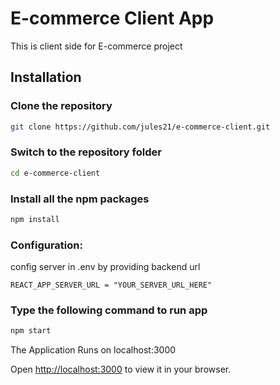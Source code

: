 #   E-commerce Client  App

This is client side for E-commerce project

## Installation
### Clone the repository
```bash
git clone https://github.com/jules21/e-commerce-client.git
```

### Switch to the repository folder
```bash
cd e-commerce-client
```

### Install all the npm packages
```bash
npm install
```

### Configuration:

config server in .env by providing backend url
```dotenv
REACT_APP_SERVER_URL = "YOUR_SERVER_URL_HERE"
```

### Type the following command to run app
```bash
npm start
```

The Application Runs on localhost:3000


Open [http://localhost:3000](http://localhost:3000) to view it in your browser.

